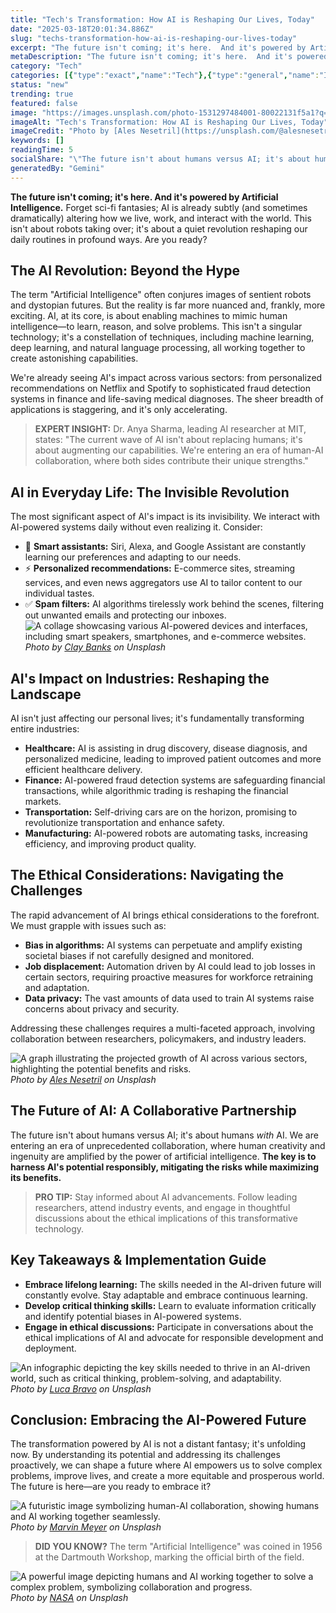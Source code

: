 ```yaml
---
title: "Tech's Transformation: How AI is Reshaping Our Lives, Today"
date: "2025-03-18T20:01:34.886Z"
slug: "techs-transformation-how-ai-is-reshaping-our-lives-today"
excerpt: "The future isn't coming; it's here.  And it's powered by Artificial Intelligence. Forget sci-fi fantasies; AI is already subtly (and sometimes dramatically) altering how we live, work, and interact with the world. This isn't about robots taking over; it's about a quiet revolution reshaping our daily routines in profound ways.  Are you ready?"
metaDescription: "The future isn't coming; it's here.  And it's powered by Artificial Intelligence. Forget sci-fi fantasies; AI is already subtly (and sometimes dramatically..."
category: "Tech"
categories: [{"type":"exact","name":"Tech"},{"type":"general","name":"Innovation"},{"type":"medium","name":"Software Engineering"},{"type":"specific","name":"Artificial Intelligence"},{"type":"niche","name":"Deep Learning"}]
status: "new"
trending: true
featured: false
image: "https://images.unsplash.com/photo-1531297484001-80022131f5a1?q=85&w=1200&fit=max&fm=webp&auto=compress"
imageAlt: "Tech's Transformation: How AI is Reshaping Our Lives, Today"
imageCredit: "Photo by [Ales Nesetril](https://unsplash.com/@alesnesetril) on Unsplash"
keywords: []
readingTime: 5
socialShare: "\"The future isn't about humans versus AI; it's about humans with AI.  This collaboration holds the key to unlocking unprecedented progress and solving some of humanity's greatest challenges.\""
generatedBy: "Gemini"
---
```




**The future isn't coming; it's here.  And it's powered by Artificial Intelligence.** Forget sci-fi fantasies; AI is already subtly (and sometimes dramatically) altering how we live, work, and interact with the world. This isn't about robots taking over; it's about a quiet revolution reshaping our daily routines in profound ways.  Are you ready?

## The AI Revolution: Beyond the Hype

The term "Artificial Intelligence" often conjures images of sentient robots and dystopian futures. But the reality is far more nuanced and, frankly, more exciting.  AI, at its core, is about enabling machines to mimic human intelligence—to learn, reason, and solve problems.  This isn't a singular technology; it's a constellation of techniques, including machine learning, deep learning, and natural language processing, all working together to create astonishing capabilities.

We're already seeing AI's impact across various sectors:  from personalized recommendations on Netflix and Spotify to sophisticated fraud detection systems in finance and life-saving medical diagnoses.  The sheer breadth of applications is staggering, and it's only accelerating.

> **EXPERT INSIGHT:** Dr. Anya Sharma, leading AI researcher at MIT, states: "The current wave of AI isn't about replacing humans; it's about augmenting our capabilities. We're entering an era of human-AI collaboration, where both sides contribute their unique strengths."

## AI in Everyday Life:  The Invisible Revolution

The most significant aspect of AI's impact is its invisibility.  We interact with AI-powered systems daily without even realizing it. Consider:

* 🔑 **Smart assistants:** Siri, Alexa, and Google Assistant are constantly learning our preferences and adapting to our needs.
* ⚡ **Personalized recommendations:**  E-commerce sites, streaming services, and even news aggregators use AI to tailor content to our individual tastes.
* ✅ **Spam filters:** AI algorithms tirelessly work behind the scenes, filtering out unwanted emails and protecting our inboxes.
![A collage showcasing various AI-powered devices and interfaces, including smart speakers, smartphones, and e-commerce websites.](https://images.unsplash.com/photo-1556742044-3c52d6e88c62?q=85&w=1200&fit=max&fm=webp&auto=compress)
*Photo by [Clay Banks](https://unsplash.com/@claybanks) on Unsplash*

## AI's Impact on Industries: Reshaping the Landscape

AI isn't just affecting our personal lives; it's fundamentally transforming entire industries:

* **Healthcare:** AI is assisting in drug discovery, disease diagnosis, and personalized medicine, leading to improved patient outcomes and more efficient healthcare delivery.
* **Finance:**  AI-powered fraud detection systems are safeguarding financial transactions, while algorithmic trading is reshaping the financial markets.
* **Transportation:** Self-driving cars are on the horizon, promising to revolutionize transportation and enhance safety.
* **Manufacturing:** AI-powered robots are automating tasks, increasing efficiency, and improving product quality.

## The Ethical Considerations: Navigating the Challenges

The rapid advancement of AI brings ethical considerations to the forefront.  We must grapple with issues such as:

* **Bias in algorithms:** AI systems can perpetuate and amplify existing societal biases if not carefully designed and monitored.
* **Job displacement:** Automation driven by AI could lead to job losses in certain sectors, requiring proactive measures for workforce retraining and adaptation.
* **Data privacy:**  The vast amounts of data used to train AI systems raise concerns about privacy and security.

Addressing these challenges requires a multi-faceted approach, involving collaboration between researchers, policymakers, and industry leaders.

![A graph illustrating the projected growth of AI across various sectors, highlighting the potential benefits and risks.](https://images.unsplash.com/photo-1531297484001-80022131f5a1?q=85&w=1200&fit=max&fm=webp&auto=compress)
*Photo by [Ales Nesetril](https://unsplash.com/@alesnesetril) on Unsplash*

## The Future of AI:  A Collaborative Partnership

The future isn't about humans versus AI; it's about humans *with* AI.  We are entering an era of unprecedented collaboration, where human creativity and ingenuity are amplified by the power of artificial intelligence.  **The key is to harness AI's potential responsibly, mitigating the risks while maximizing its benefits.**

> **PRO TIP:**  Stay informed about AI advancements. Follow leading researchers, attend industry events, and engage in thoughtful discussions about the ethical implications of this transformative technology.

## Key Takeaways & Implementation Guide

* **Embrace lifelong learning:**  The skills needed in the AI-driven future will constantly evolve.  Stay adaptable and embrace continuous learning.
* **Develop critical thinking skills:**  Learn to evaluate information critically and identify potential biases in AI-powered systems.
* **Engage in ethical discussions:**  Participate in conversations about the ethical implications of AI and advocate for responsible development and deployment.

![An infographic depicting the key skills needed to thrive in an AI-driven world, such as critical thinking, problem-solving, and adaptability.](https://images.unsplash.com/photo-1488590528505-98d2b5aba04b?q=85&w=1200&fit=max&fm=webp&auto=compress)
*Photo by [Luca Bravo](https://unsplash.com/@lucabravo) on Unsplash*

## Conclusion:  Embracing the AI-Powered Future

The transformation powered by AI is not a distant fantasy; it's unfolding now.  By understanding its potential and addressing its challenges proactively, we can shape a future where AI empowers us to solve complex problems, improve lives, and create a more equitable and prosperous world.  The future is here—are you ready to embrace it?

![A futuristic image symbolizing human-AI collaboration, showing humans and AI working together seamlessly.](https://images.unsplash.com/photo-1519389950473-47ba0277781c?q=85&w=1200&fit=max&fm=webp&auto=compress)
*Photo by [Marvin Meyer](https://unsplash.com/@marvelous) on Unsplash*

> **DID YOU KNOW?** The term "Artificial Intelligence" was coined in 1956 at the Dartmouth Workshop, marking the official birth of the field.

![A powerful image depicting humans and AI working together to solve a complex problem, symbolizing collaboration and progress.](https://images.unsplash.com/photo-1451187580459-43490279c0fa?q=85&w=1200&fit=max&fm=webp&auto=compress)
*Photo by [NASA](https://unsplash.com/@nasa) on Unsplash*


<div class="reading-progress-container">
  <div id="reading-progress" class="reading-progress"></div>
</div>
